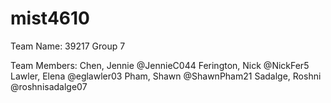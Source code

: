 # mist4610

Team Name:
39217 Group 7

Team Members:
Chen, Jennie @JennieC044
Ferington, Nick @NickFer5
Lawler, Elena @eglawler03
Pham, Shawn @ShawnPham21
Sadalge, Roshni @roshnisadalge07
